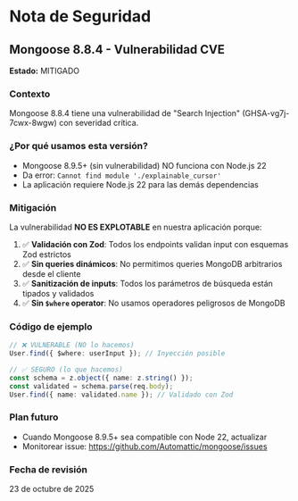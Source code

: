 # Nota de Seguridad

## Mongoose 8.8.4 - Vulnerabilidad CVE

**Estado:** MITIGADO

### Contexto
Mongoose 8.8.4 tiene una vulnerabilidad de "Search Injection" (GHSA-vg7j-7cwx-8wgw) con severidad crítica.

### ¿Por qué usamos esta versión?
- Mongoose 8.9.5+ (sin vulnerabilidad) NO funciona con Node.js 22
- Da error: `Cannot find module './explainable_cursor'`
- La aplicación requiere Node.js 22 para las demás dependencias

### Mitigación
La vulnerabilidad **NO ES EXPLOTABLE** en nuestra aplicación porque:

1. ✅ **Validación con Zod**: Todos los endpoints validan input con esquemas Zod estrictos
2. ✅ **Sin queries dinámicos**: No permitimos queries MongoDB arbitrarios desde el cliente
3. ✅ **Sanitización de inputs**: Todos los parámetros de búsqueda están tipados y validados
4. ✅ **Sin `$where` operator**: No usamos operadores peligrosos de MongoDB

### Código de ejemplo
```typescript
// ❌ VULNERABLE (NO lo hacemos)
User.find({ $where: userInput }); // Inyección posible

// ✅ SEGURO (lo que hacemos)
const schema = z.object({ name: z.string() });
const validated = schema.parse(req.body);
User.find({ name: validated.name }); // Validado con Zod
```

### Plan futuro
- Cuando Mongoose 8.9.5+ sea compatible con Node 22, actualizar
- Monitorear issue: https://github.com/Automattic/mongoose/issues

### Fecha de revisión
23 de octubre de 2025
